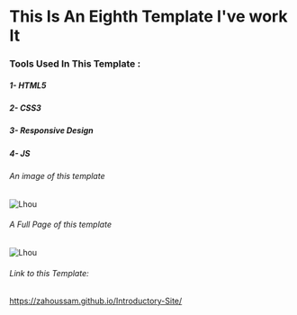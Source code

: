 # This Is An Eighth Template I've work It

### Tools Used In This Template :
##### 1- HTML5
##### 2- CSS3
##### 3- Responsive Design
##### 4- JS
###### An image of this template
![Lhou](https://github.com/ZaHoussam/Template_Three_HTML_and_CSS/assets/89077423/651335b0-cd32-49fd-a060-246a99b51d2a)

###### A Full Page of this template
![Lhou](https://github.com/ZaHoussam/Template_Three_HTML_and_CSS/assets/89077423/367166b4-40bc-41af-a18d-af2a0f3b43bf)

###### Link to this Template:
https://zahoussam.github.io/Introductory-Site/
